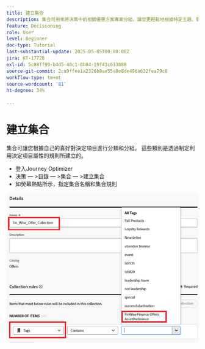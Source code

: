 ```yaml
---
title: 建立集合
description: 集合可用來將決策中的相關優惠方案專案分組，讓您更輕鬆地根據特定主題、對象或行銷活動目標管理和組織內容。
feature: Decisioning
role: User
level: Beginner
doc-type: Tutorial
last-substantial-update: 2025-05-05T00:00:00Z
jira: KT-17728
exl-id: 5c08ff99-b4d5-48c1-8b84-19f43c613880
source-git-commit: 2ca9ffee1a2326b8ae55a8e8de496a632fea79c8
workflow-type: tm+mt
source-wordcount: '81'
ht-degree: 34%

---
```


# 建立集合

集合可讓您根據自己的喜好對決定項目進行分類和分組。 這些類別是透過制定利用決定項目屬性的規則所建立的。

* 登入Journey Optimizer
* 決策 — >目錄 — >集合 — >建立集合
* 如熒幕熱點所示，指定集合名稱和集合規則

![create-collection](assets/fin-wise-collection.png)
